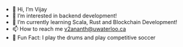 - 👋 Hi, I’m Vijay
- 👀 I’m interested in backend development!
- 🌱 I’m currently learning Scala, Rust and Blockchain Development!
- 📫 How to reach me v2ananth@uwaterloo.ca
- :star2: Fun Fact: I play the drums and play competitive soccer

<!---
c247/c247 is a ✨ special ✨ repository because its `README.md` (this file) appears on your GitHub profile.
You can click the Preview link to take a look at your changes.
--->
